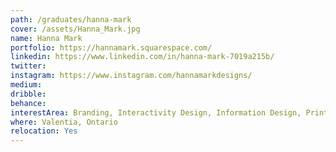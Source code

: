 ```yaml
---
path: /graduates/hanna-mark
cover: /assets/Hanna_Mark.jpg
name: Hanna Mark
portfolio: https://hannamark.squarespace.com/
linkedin: https://www.linkedin.com/in/hanna-mark-7019a215b/
twitter:
instagram: https://www.instagram.com/hannamarkdesigns/
medium:
dribble:
behance:
interestArea: Branding, Interactivity Design, Information Design, Print Design, Packaging Design
where: Valentia, Ontario
relocation: Yes
---
```


